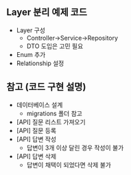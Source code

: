 

## Layer 분리 예제 코드
* Layer 구성
    * Controller->Service->Repository
    * DTO 도입은 고민 필요
* Enum 추가
* Relationship 설정

## 참고 (코드 구현 설명)

* 데이터베이스 설계
  * migrations 폴더 참고
* [API] 질문 리스트 가져오기
* [API] 질문 등록
* [API] 답변 작성
   * 답변이 3개 이상 달린 경우 작성이 불가
* [API] 답변 삭제
   * 답변이 채택이 되었다면 삭제 불가





